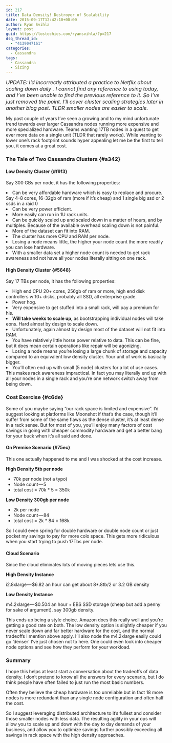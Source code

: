 ```yaml
---
id: 217
title: Data Density! Destroyer of Scalability
date: 2015-09-17T12:42:10+00:00
author: Ryan Svihla
layout: post
guid: https://lostechies.com/ryansvihla/?p=217
dsq_thread_id:
  - "4139047161"
categories:
  - Cassandra
tags:
  - Cassandra
  - Sizing
---
```

<p id="3e0f">
  <em style="font-size: 16px;">UPDATE: I’d incorrectly attributed a practice to Netflix about scaling down daily . I cannot find any reference to using today, and I’ve been unable to find the previous reference to it. So I’ve just removed the point. I’ll cover cluster scaling strategies later in another blog post. TLDR smaller nodes are easier to scale.</em>
</p>

<p id="6852">
  My past couple of years I’ve seen a growing and to my mind unfortunate trend towards ever larger Cassandra nodes running more expensive and more specialized hardware. Teams wanting 17TB nodes in a quest to get ever more data on a single unit (TLDR that rarely works). While wanting to lower one’s rack footprint sounds hyper appealing let me be the first to tell you, it comes at a great cost.
</p>

### The Tale of Two Cassandra Clusters {#a342}

#### Low Density Cluster {#f9f3}

<p id="5b90">
  Say 300 GBs per node, it has the following properties:
</p>

<li id="099a">
  Can be very affordable hardware which is easy to replace and procure. Say 4–8 cores, 16-32gb of ram (more if it’s cheap) and 1 single big ssd or 2 ssds in a raid 0
</li>
<li id="19fc">
  Can be very power efficient.
</li>
<li id="b35f">
  More easily can run in 1U rack units.
</li>
<li id="6c7c">
  Can be quickly scaled up and scaled down in a matter of hours, and by multiples. Because of the available overhead scaling down is not painful.
</li>
<li id="aff5">
  More of the dataset can fit into RAM.
</li>
<li id="e446">
  The cluster has more CPU and RAM per node.
</li>
<li id="0f69">
  Losing a node means little, the higher your node count the more readily you can lose hardware.
</li>
<li id="ee5c">
  With a smaller data set a higher node count is needed to get rack awareness and not have all your nodes literally sitting on one rack.
</li>

#### High Density Cluster {#5648}

<p id="b3e2">
  Say 17 TBs per node, it has the following properties:
</p>

<li id="4868">
  High end CPU 20+ cores, 256gb of ram or more, high end disk controllers w 10+ disks, probably all SSD, all enterprise grade.
</li>
<li id="be2d">
  Power hog.
</li>
<li id="1942">
  Very expensive to get stuffed into a small rack, will pay a premium for his.
</li>
<li id="d43f">
  <strong>Will take weeks to scale up, </strong>as bootstrapping individual nodes will take eons. Hard almost by design to scale down.
</li>
<li id="ba72">
  Unfortunately, again almost by design most of the dataset will not fit into RAM.
</li>
<li id="8360">
  You have relatively little horse power relative to data. This can be fine, but it does mean certain operations like repair will be agonizing.
</li>
<li id="e68b">
  Losing a node means you’re losing a large chunk of storage and capacity compared to an equivalent low density cluster. Your unit of work is basically bigger.
</li>
<li id="35de">
  You’ll often end up with small (5 node) clusters for a lot of use cases. This makes rack awareness impractical. In fact you may literally end up with all your nodes in a single rack and you’re one network switch away from being down.
</li>

### Cost Exercise {#c6de}

<p id="4a2a">
  Some of you maybe saying “our rack space is limited and expensive”. I’d suggest looking at platforms like Moonshot if that’s the case, though it’ll suffer from some of the same flaws as the dense cluster, it’s at least dense in a rack sense. But for most of you, you’ll enjoy many factors of cost savings in going with cheaper commodity hardware and get a better bang for your buck when it’s all said and done.
</p>

#### On Premise Scenario {#75ec}

<p id="5722">
  <p id="de89">
    This one actually happened to me and I was shocked at the cost increase.
  </p>
  
  <p id="d493">
    <strong>High Density 5tb per node</strong>
  </p>
  
  <ul>
    <li id="1238">
      70k per node (not a typo)
    </li>
    <li id="68b0">
      Node count — 5
    </li>
    <li id="7e2b">
      total cost = 70k * 5 = 350k
    </li>
  </ul>
  
  <p id="472c">
    <strong>Low Density 300gb per node</strong>
  </p>
  
  <ul>
    <li id="8197">
      2k per node
    </li>
    <li id="e632">
      Node count — 84
    </li>
    <li id="1e67">
      total cost = 2k * 84 = 168k
    </li>
  </ul>
  
  <p id="ad74">
    So I could even spring for double hardware or double node count or just pocket my savings to pay for more colo space. This gets more ridiculous when you start trying to push 17Tbs per node.
  </p>
  
  <h4 id="19d5">
    Cloud Scenario
  </h4>
  
  <p id="bd0e">
    Since the cloud eliminates lots of moving pieces lets use this.
  </p>
  
  <p id="e6b0">
    <strong>High Density Instance</strong>
  </p>
  
  <p id="98aa">
    i2.8xlarge — $6.82 an hour can get about 8*.8tb/2 or 3.2 GB density
  </p>
  
  <p id="fa6b">
    <strong>Low Density Instance</strong>
  </p>
  
  <p id="5287">
    m4.2xlarge — $0.504 an hour + EBS SSD storage (cheap but add a penny for sake of argument). say 300gb density.
  </p>
  
  <p id="b605">
    This ends up being a style choice. Amazon does this really well and you’re getting a good rate on both. The low density option is slightly cheaper if you never scale down and far better hardware for the cost, and the normal tradeoffs I mention above apply. I’ll also node the m4.2xlarge easily could go ‘denser’ I’ve just chosen not to here. One could even look into cheaper node options and see how they perform for your workload.
  </p>
  
  <h3 id="d698">
    Summary
  </h3>
  
  <p id="e61d">
    I hope this helps at least start a conversation about the tradeoffs of data density. I don’t pretend to know all the answers for every scenario, but I do think people have often failed to just run the most basic numbers.
  </p>
  
  <p id="8882">
    Often they believe the cheap hardware is too unreliable but in fact 18 more nodes is more redundant than any single node configuration and often half the cost.
  </p>
  
  <p id="45b3">
    So I suggest leveraging distributed architecture to it’s fullest and consider those smaller nodes with less data. The resulting agility in your ops will allow you to scale up and down with the day to day demands of your business, and allow you to optimize savings further possibly exceeding all savings in rack space with the high density approaches.
  </p>